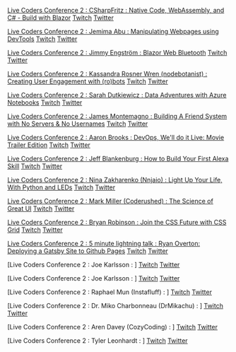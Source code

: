 [Live Coders Conference 2 : CSharpFritz : Native Code, WebAssembly, and C# - Build with Blazor](https://clips.twitch.tv/DifficultEncouragingSowThisIsSparta)
[Twitch](https://www.twitch.tv/csharpfritz)
[Twitter](https://twitter.com/csharpfritz)

[Live Coders Conference 2 : Jemima Abu : Manipulating Webpages using DevTools](https://clips.twitch.tv/CrepuscularDeterminedPrariedogShazBotstix)
[Twitch](https://www.twitch.tv/x)
[Twitter](https://twitter.com/x)

[Live Coders Conference 2 : Jimmy Engström : Blazor Web Bluetooth](https://clips.twitch.tv/AdorableAlertEndiveNononoCat)
[Twitch](https://www.twitch.tv/x)
[Twitter](https://twitter.com/x)

[Live Coders Conference 2 : Kassandra Rosner Wren (nodebotanist) : Creating User Engagement with (ro)bots](https://clips.twitch.tv/TastyPrettiestCoyoteBrokeBack)
[Twitch](https://www.twitch.tv/x)
[Twitter](https://twitter.com/x)

[Live Coders Conference 2 : Sarah Dutkiewicz : Data Adventures with Azure Notebooks](https://clips.twitch.tv/SwissCrepuscularGoatSoBayed)
[Twitch](https://www.twitch.tv/x)
[Twitter](https://twitter.com/x)

[Live Coders Conference 2 : James Montemagno : Building A Friend System with No Servers & No Usernames](https://clips.twitch.tv/SingleObeseMacaroniDancingBanana)
[Twitch](https://www.twitch.tv/x)
[Twitter](https://twitter.com/x)

[Live Coders Conference 2 : Aaron Brooks : DevOps, We'll do it Live: Movie Trailer Edition](https://clips.twitch.tv/VivaciousSavoryOilFrankerZ)
[Twitch](https://www.twitch.tv/x)
[Twitter](https://twitter.com/x)

[Live Coders Conference 2 : Jeff Blankenburg : How to Build Your First Alexa Skill](https://clips.twitch.tv/GiftedSeductiveDugongSMOrc)
[Twitch](https://www.twitch.tv/x)
[Twitter](https://twitter.com/x)

[Live Coders Conference 2 : Nina Zakharenko (Nnjaio) : Light Up Your Life, With Python and LEDs](https://clips.twitch.tv/SourMoistConsoleWutFace) 
[Twitch](https://www.twitch.tv/x)
[Twitter](https://twitter.com/x)

[Live Coders Conference 2 : Mark Miller (Coderushed) : The Science of Great UI](https://clips.twitch.tv/PrettiestBeautifulCaterpillarTheTarFu)
[Twitch](https://www.twitch.tv/CodeRushed)
[Twitter](https://twitter.com/millermark)

[Live Coders Conference 2 : Bryan Robinson : Join the CSS Future with CSS Grid](https://clips.twitch.tv/BrightRacyMoonSquadGoals)
[Twitch](https://www.twitch.tv/bryanlrobinson)
[Twitter](https://twitter.com/brob)

[Live Coders Conference 2 : 5 minute lightning talk : Ryan Overton: Deploying a Gatsby Site to Github Pages](https://clips.twitch.tv/FaintAverageTirePRChase)
[Twitch](https://www.twitch.tv/developersgarage)
[Twitter](https://twitter.com/ryano9791)

[Live Coders Conference 2 : Joe Karlsson : ]
[Twitch](https://www.twitch.tv/x)
[Twitter](https://twitter.com/x)


[Live Coders Conference 2 : Joe Karlsson : ]
[Twitch](https://www.twitch.tv/x)
[Twitter](https://twitter.com/x)

[Live Coders Conference 2 : Raphael Mun (Instafluff) : ]
[Twitch](https://www.twitch.tv/instafluff)
[Twitter](https://twitter.com/x)

[Live Coders Conference 2 : Dr. Miko Charbonneau (DrMikachu) : ]
[Twitch](https://www.twitch.tv/x)
[Twitter](https://twitter.com/x)

[Live Coders Conference 2 : Aren Davey (CozyCoding) : ]
[Twitch](https://www.twitch.tv/x)
[Twitter](https://twitter.com/x)

[Live Coders Conference 2 : Tyler Leonhardt : ]
[Twitch](https://www.twitch.tv/x)
[Twitter](https://twitter.com/x)
